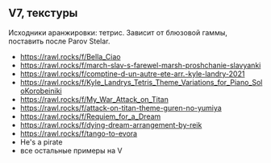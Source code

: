 ## V7, текстуры

Исходники аранжировки: тетрис. Зависит от блюзовой гаммы, поставить после Parov Stelar.

- https://rawl.rocks/f/Bella_Ciao
- https://rawl.rocks/f/march-slav-s-farewel-marsh-proshchanie-slavyanki
- https://rawl.rocks/f/comptine-d-un-autre-ete-arr.-kyle-landry-2021
- https://rawl.rocks/f/Kyle_Landrys_Tetris_Theme_Variations_for_Piano_SoloKorobeiniki
- https://rawl.rocks/f/My_War_Attack_on_Titan
- https://rawl.rocks/f/attack-on-titan-theme-guren-no-yumiya
- https://rawl.rocks/f/Requiem_for_a_Dream
- https://rawl.rocks/f/dying-dream-arrangement-by-reik
- https://rawl.rocks/f/tango-to-evora
- He's a pirate
- все остальные примеры на V
